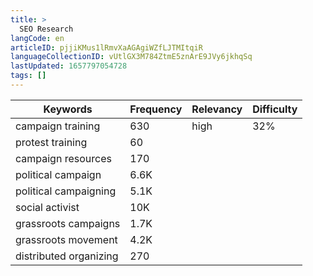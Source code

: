 ```yaml
---
title: >
  SEO Research
langCode: en
articleID: pjjiKMus1lRmvXaAGAgiWZfLJTMItqiR
languageCollectionID: vUtlGX3M784ZtmE5znArE9JVy6jkhqSq
lastUpdated: 1657797054728
tags: []
---
```


<div><table><thead><tr><th>Keywords</th><th>Frequency</th><th>Relevancy</th><th>Difficulty</th></tr></thead><tbody><tr><td>campaign training</td><td>630</td><td>high</td><td>32%</td></tr><tr><td>protest training</td><td>60</td><td></td><td></td></tr><tr><td>campaign resources</td><td>170</td><td></td><td></td></tr><tr><td>political campaign</td><td>6.6K</td><td></td><td></td></tr><tr><td>political campaigning</td><td>5.1K</td><td></td><td></td></tr><tr><td>social activist</td><td>10K</td><td></td><td></td></tr><tr><td>grassroots campaigns</td><td>1.7K</td><td></td><td></td></tr><tr><td>grassroots movement</td><td>4.2K</td><td></td><td></td></tr><tr><td>distributed organizing</td><td>270</td><td></td><td></td></tr></tbody></table></div>